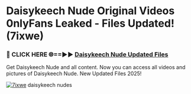 # Daisykeech Nude Original Videos 0nlyFans Leaked - Files Updated! (7ixwe)

<h3>🔴 CLICK HERE 🌐==►► <a href="https://tinyurl.com/yc6ubb5a" rel="nofollow">Daisykeech Nude Updated Files</a></h3>

Get Daisykeech Nude and all content. Now you can access all videos and pictures of Daisykeech Nude. New Updated Files 2025!

[![7ixwe](https://i.imgur.com/7eu0CRL.gif)](https://tinyurl.com/yc6ubb5a)
daisykeech nudes